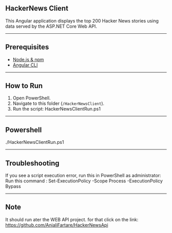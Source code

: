 ## HackerNews Client

This Angular application displays the top 200 Hacker News stories using data served by the ASP.NET Core Web API.

---
## Prerequisites
- [Node.js & npm](https://nodejs.org/)
- [Angular CLI](https://angular.io/cli)
  
---
## How to Run
1. Open PowerShell.
2. Navigate to this folder (`/HackerNewsClient`).
3. Run the script: HackerNewsClientRun.ps1

---
## Powershell
./HackerNewsClientRun.ps1

---
## Troubleshooting
If you see a script execution error, run this in PowerShell as administrator:
Run this command : Set-ExecutionPolicy -Scope Process -ExecutionPolicy Bypass

---
## Note
It should run ater the WEB API project. for that click on the link: https://github.com/AnjaliFartare/HackerNewsApi
